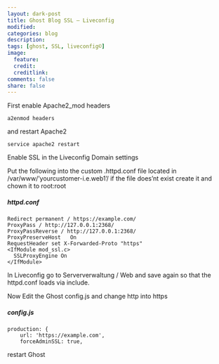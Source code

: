 ```yaml
---
layout: dark-post
title: Ghost Blog SSL – Liveconfig
modified:
categories: blog
description:
tags: [ghost, SSL, liveconfig©]
image:
  feature:
  credit:
  creditlink:
comments: false
share: false
---
```


First enable Apache2_mod headers

    a2enmod headers
    
and restart Apache2

    service apache2 restart
    
Enable SSL in the Liveconfig Domain settings


Put the following into the custom .httpd.conf file located in /var/www/’yourcustomer-i.e.web1’/ if the file does’nt exist create it and chown it to root:root

##### httpd.conf

    Redirect permanent / https://example.com/
    ProxyPass / http://127.0.0.1:2368/
    ProxyPassReverse / http://127.0.0.1:2368/
    ProxyPreserveHost   On
    RequestHeader set X-Forwarded-Proto "https"
    <IfModule mod_ssl.c>
      SSLProxyEngine On
    </IfModule>

In Liveconfig go to Serververwaltung / Web and save again so that the httpd.conf loads via include.

Now Edit the Ghost config.js and change http into https

##### config.js

    production: {
        url: 'https://example.com',
        forceAdminSSL: true,

restart Ghost
